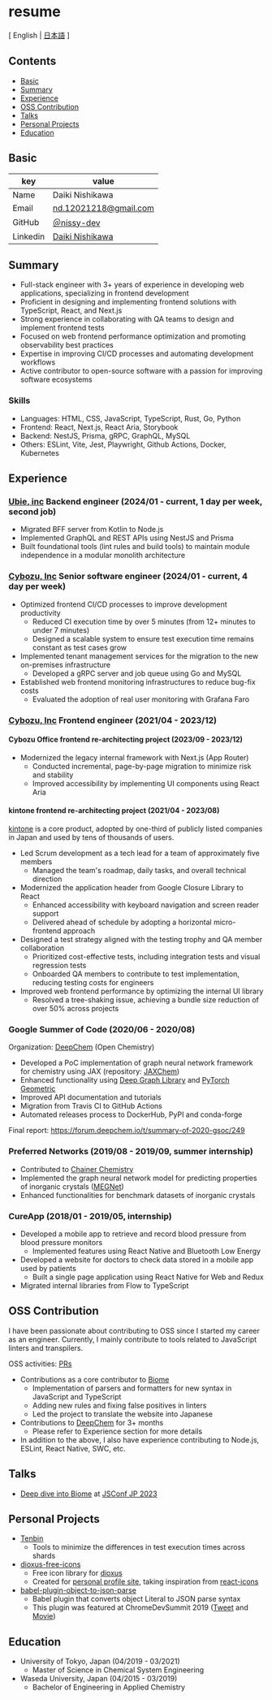 # resume

[ English | [日本語](/README-ja.md) ]

## Contents

- [Basic](#basic)
- [Summary](#summary)
- [Experience](#experience)
- [OSS Contribution](#oss-contribution)
- [Talks](#talks)
- [Personal Projects](#personal-projects)
- [Education](#education)

## Basic

| key      | value                                                                     |
| -------- | ------------------------------------------------------------------------- |
| Name     | Daiki Nishikawa                                                           |
| Email    | nd.12021218@gmail.com                                                     |
| GitHub   | [＠nissy-dev](https://github.com/nissy-dev)                               |
| Linkedin | [Daiki Nishikawa](https://www.linkedin.com/in/daiki-nishikawa-85abbb1a6/) |

## Summary

- Full-stack engineer with 3+ years of experience in developing web applications, specializing in frontend development
- Proficient in designing and implementing frontend solutions with TypeScript, React, and Next.js
- Strong experience in collaborating with QA teams to design and implement frontend tests
- Focused on web frontend performance optimization and promoting observability best practices
- Expertise in improving CI/CD processes and automating development workflows
- Active contributor to open-source software with a passion for improving software ecosystems

### Skills

- Languages: HTML, CSS, JavaScript, TypeScript, Rust, Go, Python
- Frontend: React, Next.js, React Aria, Storybook
- Backend: NestJS, Prisma, gRPC, GraphQL, MySQL
- Others: ESLint, Vite, Jest, Playwright, Github Actions, Docker, Kubernetes

## Experience

### [Ubie, inc](https://ubiehealth.com/company) Backend engineer (2024/01 - current, 1 day per week, second job)

- Migrated BFF server from Kotlin to Node.js
- Implemented GraphQL and REST APIs using NestJS and Prisma
- Built foundational tools (lint rules and build tools) to maintain module independence in a modular monolith architecture

### [Cybozu, Inc](https://cybozu-global.com/) Senior software engineer (2024/01 - current, 4 day per week)

- Optimized frontend CI/CD processes to improve development productivity
  - Reduced CI execution time by over 5 minutes (from 12+ minutes to under 7 minutes)
  - Designed a scalable system to ensure test execution time remains constant as test cases grow
- Implemented tenant management services for the migration to the new on-premises infrastructure
  - Developed a gRPC server and job queue using Go and MySQL
- Established web frontend monitoring infrastructures to reduce bug-fix costs
  - Evaluated the adoption of real user monitoring with Grafana Faro

### [Cybozu, Inc](https://cybozu-global.com/) Frontend engineer (2021/04 - 2023/12)

#### Cybozu Office frontend re-architecting project (2023/09 - 2023/12)

- Modernized the legacy internal framework with Next.js (App Router)
  - Conducted incremental, page-by-page migration to minimize risk and stability
  - Improved accessibility by implementing UI components using React Aria

#### kintone frontend re-architecting project (2021/04 - 2023/08)

[kintone](https://www.kintone.com/en-us/) is a core product, adopted by one-third of publicly listed companies in Japan and used by tens of thousands of users.

- Led Scrum development as a tech lead for a team of approximately five members
  - Managed the team's roadmap, daily tasks, and overall technical direction
- Modernized the application header from Google Closure Library to React
  - Enhanced accessibility with keyboard navigation and screen reader support
  - Delivered ahead of schedule by adopting a horizontal micro-frontend approach
- Designed a test strategy aligned with the testing trophy and QA member collaboration
  - Prioritized cost-effective tests, including integration tests and visual regression tests
  - Onboarded QA members to contribute to test implementation, reducing testing costs for engineers
- Improved web frontend performance by optimizing the internal UI library
  - Resolved a tree-shaking issue, achieving a bundle size reduction of over 50% across projects

### Google Summer of Code (2020/06 - 2020/08)

Organization: [DeepChem](https://github.com/deepchem/deepchem) (Open Chemistry)

- Developed a PoC implementation of graph neural network framework for chemistry using JAX (repository: [JAXChem](https://github.com/deepchem/jaxchem))
- Enhanced functionality using [Deep Graph Library](https://www.dgl.ai/) and [PyTorch Geometric](https://pytorch-geometric.readthedocs.io/en/latest/)
- Improved API documentation and tutorials
- Migration from Travis CI to GitHub Actions
- Automated releases process to DockerHub, PyPI and conda-forge

Final report: https://forum.deepchem.io/t/summary-of-2020-gsoc/249

### Preferred Networks (2019/08 - 2019/09, summer internship)

- Contributed to [Chainer Chemistry](https://github.com/chainer/chainer-chemistry)
- Implemented the graph neural network model for predicting properties of inorganic crystals ([MEGNet](https://github.com/materialsvirtuallab/megnet))
- Enhanced functionalities for benchmark datasets of inorganic crystals

### CureApp (2018/01 - 2019/05, internship)

- Developed a mobile app to retrieve and record blood pressure from blood pressure monitors
  - Implemented features using React Native and Bluetooth Low Energy
- Developed a website for doctors to check data stored in a mobile app used by patients
  - Built a single page application using React Native for Web and Redux
- Migrated internal libraries from Flow to TypeScript

## OSS Contribution

I have been passionate about contributing to OSS since I started my career as an engineer. Currently, I mainly contribute to tools related to JavaScript linters and transpilers.

OSS activities: [PRs](https://github.com/pulls?page=1&q=is%3Apr+author%3Anissy-dev+archived%3Afalse+-org%3Anissy-dev)

- Contributions as a core contributor to [Biome](https://github.com/biomejs/biome)
  - Implementation of parsers and formatters for new syntax in JavaScript and TypeScript
  - Adding new rules and fixing false positives in linters
  - Led the project to translate the website into Japanese
- Contributions to [DeepChem](https://github.com/deepchem/deepchem) for 3+ months
  - Please refer to Experience section for more details
- In addition to the above, I also have experience contributing to Node.js, ESLint, React Native, SWC, etc.

## Talks

- [Deep dive into Biome](https://speakerdeck.com/nissydev/deep-dive-into-biome-in-jsconf-2023) at [JSConf JP 2023](https://jsconf.jp/2023/talk/daiki-nishikawa-1/)

## Personal Projects

- [Tenbin](https://github.com/nissy-dev/tenbin)
  - Tools to minimize the differences in test execution times across shards
- [dioxus-free-icons](https://github.com/nissy-dev/dioxus-free-icons)
  - Free icon library for [dioxus](https://dioxuslabs.com/)
  - Created for [personal profile site](https://nissy.dev), taking inspiration from [react-icons](https://github.com/react-icons/react-icons)
- [babel-plugin-object-to-json-parse](https://github.com/nissy-dev/babel-plugin-object-to-json-parse)
  - Babel plugin that converts object Literal to JSON parse syntax
  - This plugin was featured at ChromeDevSummit 2019 ([Tweet](https://twitter.com/mathias/status/1198266203413897216?s=20) and [Movie](https://www.youtube.com/watch?v=ff4fgQxPaO0))

## Education

- University of Tokyo, Japan (04/2019 - 03/2021)
  - Master of Science in Chemical System Engineering
- Waseda University, Japan (04/2015 - 03/2019)
  - Bachelor of Engineering in Applied Chemistry
